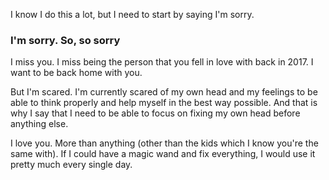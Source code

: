 I know I do this a lot, but I need to start by saying I'm sorry.
### I'm sorry.  So, so sorry

I miss you.  I miss being the person that you fell in love with back in 2017.
I want to be back home with you.

But I'm scared.  I'm currently scared of my own head and my feelings to be able to think properly and help myself in the best way possible.  And that is why I say that I need to be able to focus on fixing my own head before anything else.  

I love you.  More than anything (other than the kids which I know you're the same with).
If I could have a magic wand and fix everything, I would use it pretty much every single day.
